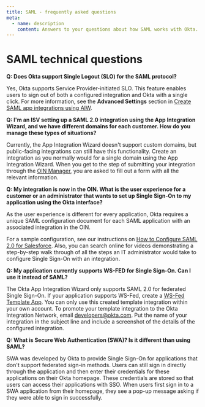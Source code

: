 ```yaml
---
title: SAML - frequently asked questions
meta:
  - name: description
    content: Answers to your questions about how SAML works with Okta.
---
```


# SAML technical questions

**Q: Does Okta support Single Logout (SLO) for the SAML protocol?**

Yes, Okta supports Service Provider-initiated SLO. This feature enables users to sign out of both a configured integration and Okta with a single click. For more information, see the **Advanced Settings** section in [Create SAML app integrations using AIW](https://help.okta.com/okta_help.htm?id=ext_Apps_App_Integration_Wizard-saml).

**Q: I'm an ISV setting up a SAML 2.0 integration using the App Integration Wizard, and we have different domains for each customer. How do you manage these types of situations?**

Currently, the App Integration Wizard doesn't support custom domains, but public-facing integrations can still have this functionality. Create an integration as you normally would for a single domain using the App Integration Wizard. When you get to the step of submitting your integration through the [OIN Manager](https://oinmanager.okta.com/), you are asked to fill out a form with all the relevant information.

**Q: My integration is now in the OIN. What is the user experience for a customer or an administrator that wants to set up Single Sign-On to my application using the Okta interface?**

As the user experience is different for every application, Okta requires a unique SAML configuration document for each SAML application with an associated integration in the OIN.

For a sample configuration, see our instructions on [How to Configure SAML 2.0 for Salesforce](https://saml-doc.okta.com/SAML_Docs/How-to-Configure-SAML-2.0-in-Salesforce.html). Also, you can search online for videos demonstrating a step-by-step walk through of all the steps an IT administrator would take to configure Single Sign-On with an integration.

**Q: My application currently supports WS-FED for Single Sign-On. Can I use it instead of SAML?**

The Okta App Integration Wizard only supports SAML 2.0 for federated Single Sign-On. If your application supports WS-Fed, create a [WS-Fed Template App](https://help.okta.com/okta_help.htm?id=ext_Apps_Configuring_WS_Federation). You can only use this created template integration within your own account. To promote your template integration to the Okta Integration Network, email <developers@okta.com>. Put the name of your integration in the subject line and include a screenshot of the details of the configured integration.

**Q: What is Secure Web Authentication (SWA)? Is it different than using SAML?**

SWA was developed by Okta to provide Single Sign-On for applications that don't support federated sign-in methods. Users can still sign in directly through the application and then enter their credentials for these applications on their Okta homepage. These credentials are stored so that users can access their applications with SSO. When users first sign in to a SWA application from their homepage, they see a pop-up message asking if they were able to sign in successfully.
